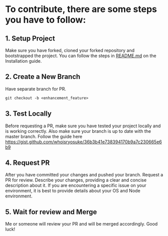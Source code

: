 # To contribute, there are some steps you have to follow:

## 1. Setup Project

Make sure you have forked, cloned your forked repository and bootstrapped the project. You can follow the steps in [README.md](README.md) on the Installation guide.

## 2. Create a New Branch

Have separate branch for PR.

```txt
git checkout -b <enhancement_feature>
```

## 3. Test Locally

Before requesting a PR, make sure you have tested your project locally and is working correctly. Also make sure your branch is up to date with the master branch. Follow the guide here <https://gist.github.com/whoisryosuke/36b3b41e738394170b9a7c230665e6b9>

## 4. Request PR

After you have committed your changes and pushed your branch. Request a PR for review. Describe your changes, providing a clear and concise description about it. If you are encountering a specific issue on your environment, it is best to provide details about your OS and Node environment.

## 5. Wait for review and Merge

Me or someone will review your PR and will be merged accordingly. Good luck!
